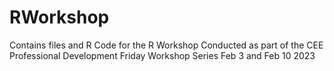 # RWorkshop
Contains files and R Code for the R Workshop Conducted as part of the CEE Professional Development Friday Workshop Series Feb 3 and Feb 10 2023

